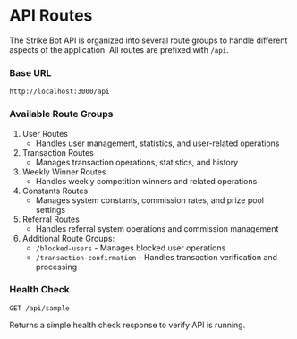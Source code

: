 # API Routes

The Strike Bot API is organized into several route groups to handle different aspects of the application. All routes are prefixed with `/api`.

### Base URL

```
http://localhost:3000/api
```

### Available Route Groups

1. User Routes
   * Handles user management, statistics, and user-related operations
2. Transaction Routes
   * Manages transaction operations, statistics, and history
3. Weekly Winner Routes
   * Handles weekly competition winners and related operations
4. Constants Routes
   * Manages system constants, commission rates, and prize pool settings
5. Referral Routes
   * Handles referral system operations and commission management
6. Additional Route Groups:
   * `/blocked-users` - Manages blocked user operations
   * `/transaction-confirmation` - Handles transaction verification and processing

### Health Check

```
GET /api/sample
```

Returns a simple health check response to verify API is running.
